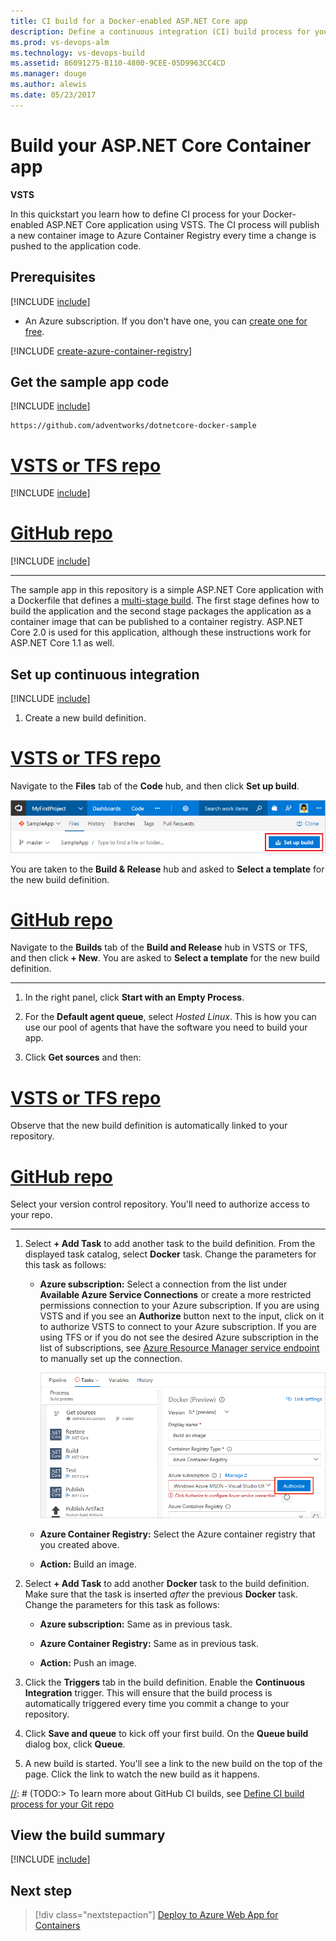 ```yaml
---
title: CI build for a Docker-enabled ASP.NET Core app
description: Define a continuous integration (CI) build process for your a Docker-enabled ASP.NET Core app in VSTS or Microsoft Team Foundation Server (TFS)
ms.prod: vs-devops-alm
ms.technology: vs-devops-build
ms.assetid: 86091275-B110-4800-9CEE-05D9963CC4CD
ms.manager: douge
ms.author: alewis
ms.date: 05/23/2017
---
```


# Build your ASP.NET Core Container app

**VSTS**

In this quickstart you learn how to define CI process for your Docker-enabled ASP.NET Core application using VSTS. The CI process will publish a new container image to Azure Container Registry every time a change is pushed to the application code.

## Prerequisites

[!INCLUDE [include](../../_shared/ci-cd-prerequisites-vsts.md)]

* An Azure subscription. If you don't have one, you can [create one for free](https://azure.microsoft.com/free/?WT.mc_id=A261C142F).

[!INCLUDE [create-azure-container-registry](../_shared/create-azure-container-registry.md)]

## Get the sample app code

[!INCLUDE [include](../_shared/get-sample-code-intro.md)]

```URL
https://github.com/adventworks/dotnetcore-docker-sample
```

# [VSTS or TFS repo](#tab/vsts)

[!INCLUDE [include](../_shared/get-sample-code-vsts-tfs-2017-update-2.md)]

# [GitHub repo](#tab/github)

[!INCLUDE [include](../_shared/get-sample-code-github.md)]

---

The sample app in this repository is a simple ASP.NET Core application with a Dockerfile that defines a [multi-stage build](https://docs.docker.com/engine/userguide/eng-image/multistage-build/). The first stage defines how to build the application and the second stage packages the application as a container image that can be published to a container registry. ASP.NET Core 2.0 is used for this application, although these instructions work for ASP.NET Core 1.1 as well.

## Set up continuous integration

[!INCLUDE [include](../../_shared/ci-quickstart-intro.md)]

[//]: # (TODO: Restore use of includes when we get support for using them in a list.)

1. Create a new build definition.

 # [VSTS or TFS repo](#tab/vsts)

 Navigate to the **Files** tab of the **Code** hub, and then click **Set up build**.

 ![Screenshot showing button to set up build for a repository](../_shared/_img/set-up-first-build-from-code-hub.png)

 You are taken to the **Build & Release** hub and asked to **Select a template** for the new build definition.

 # [GitHub repo](#tab/github)

 Navigate to the **Builds** tab of the **Build and Release** hub in VSTS or TFS, and then click **+ New**. You are asked to **Select a template** for the new build definition.

 ---

1. In the right panel, click **Start with an Empty Process**.

1. For the **Default agent queue**, select _Hosted Linux_. This is how you can use our pool of agents that have the software you need to build your app.

1. Click **Get sources** and then:

  # [VSTS or TFS repo](#tab/vsts)

  Observe that the new build definition is automatically linked to your repository.

  # [GitHub repo](#tab/github)

  Select your version control repository. You'll need to authorize access to your repo.

  ---

1. Select **+ Add Task** to add another task to the build definition. From the displayed task catalog, select **Docker** task. Change the parameters for this task as follows:

   * **Azure subscription:** Select a connection from the list under **Available Azure Service Connections** or create a more restricted permissions connection to your Azure subscription. If you are using VSTS and if you see an **Authorize** button next to the input, click on it to authorize VSTS to connect to your Azure subscription. If you are using TFS or if you do not see
     the desired Azure subscription in the list of subscriptions, see [Azure Resource Manager service endpoint](../../concepts/library/service-endpoints.md#sep-azure-rm) to manually set up the connection.

     ![Authorizing an Azure subscription](../_shared/_img/authorize-azure-subscription-cropped.png)

   * **Azure Container Registry:** Select the Azure container registry that you created above.

   * **Action:** Build an image.

1. Select **+ Add Task** to add another **Docker** task to the build definition.
   Make sure that the task is inserted _after_ the previous **Docker** task. Change the parameters for this task as follows:

   * **Azure subscription:** Same as in previous task.

   * **Azure Container Registry:** Same as in previous task.

   * **Action:** Push an image.

1. Click the **Triggers** tab in the build definition. Enable the **Continuous Integration** trigger. This will ensure that the build process is automatically triggered every time you commit a change to your repository.

1. Click **Save and queue** to kick off your first build. On the **Queue build** dialog box, click **Queue**.

1. A new build is started. You'll see a link to the new build on the top of the page. Click the link to watch the new build as it happens.

[//]: # (TODO:> [!TIP])
[//]: # (TODO:> To learn more about GitHub CI builds, see [Define CI build process for your Git repo](#)

## View the build summary

[!INCLUDE [include](../_shared/view-build-summary.md)]

## Next step

> [!div class="nextstepaction"]
> [Deploy to Azure Web App for Containers](../cd/deploy-docker-webapp.md)
